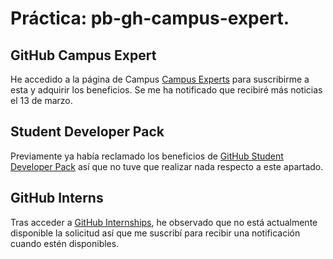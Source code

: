 <h1 id="práctica-pb-gh-campus-expert.">Práctica: pb-gh-campus-expert.</h1>
<h2 id="github-campus-expert">GitHub Campus Expert</h2>
<p>He accedido a la página de Campus <a href="https://githubcampus.expert/training">Campus Experts</a> para suscribirme a esta y adquirir los beneficios. Se me ha notificado que recibiré más noticias el 13 de marzo.</p>
<h2 id="student-developer-pack">Student Developer Pack</h2>
<p>Previamente ya había reclamado los beneficios de <a href="https://education.github.com/pack">GitHub Student Developer Pack</a> así que no tuve que realizar nada respecto a este apartado.</p>
<h2 id="github-interns">GitHub Interns</h2>
<p>Tras acceder a <a href="https://internships.github.com/">GitHub Internships</a>, he observado que no está actualmente disponible la solicitud así que me suscribí para recibir una notificación cuando estén disponibles.</p>

